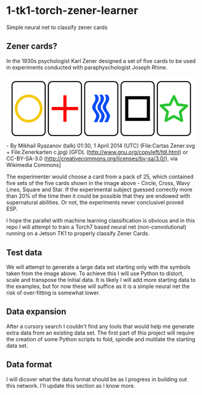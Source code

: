 # 1-tk1-torch-zener-learner
Simple neural net to classify zener cards
## Zener cards?
In the 1930s psychologist Karl Zener designed a set of five cards to be used in experiments conducted with paraphyschologist Joseph Rhine.

![Zener Cards Image - Circle, Cross, Wavy Lines, Square, Star](https://github.com/mlennox/1-tk1-torch-zener-learner/blob/master/data/Zener_cards_color.svg.png) - By Mikhail Ryazanov (talk) 01:30, 1 April 2014 (UTC) (File:Cartas Zener.svg + File:Zenerkarten c.jpg) [GFDL (http://www.gnu.org/copyleft/fdl.html) or CC-BY-SA-3.0 (http://creativecommons.org/licenses/by-sa/3.0/), via Wikimedia Commons]

The experimenter would choose a card from a pack of 25, which contained five sets of the five cards shown in the image above - Circle, Cross, Wavy Lines, Square and Star. If the experimental subject guessed correctly more than 20% of the time then it could be possible that they are endowed with supernatural abilities. Or not, the experiments never conclusivel proved ESP.

I hope the parallel with machine learning classification is obvious and in this repo I will attempt to train a Torch7 based neural net (non-convolutional) running on a Jetson TK1 to properly classify Zener Cards.

## Test data
We will attempt to generate a large data set starting only with the symbols taken from the image above. 
To achieve this I will use Python to distort, scale and transpose the initial data.
It is likely I will add more starting data to the examples, but for now these will suffice as it is a simple neural net the risk of over-fitting is somewhat lower.

## Data expansion
After a cursory search I couldn't find any tools that would help me generate extra data from an existing data set. The first part of this project will require the creation of some Python scripts to fold, spindle and mutilate the starting data set.

## Data format
I will dicover what the data format should be as I progress in building out this network. I'll update this section as I know more.

